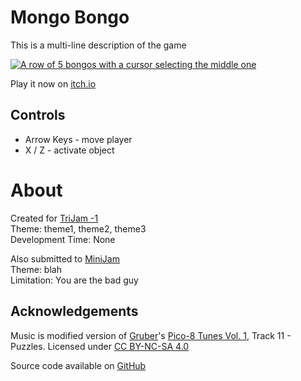 # Mongo Bongo
This is a multi-line
description of the game


[![A row of 5 bongos with a cursor selecting the middle one]()](https://caterpillargames.itch.io/mongo-bongo)

Play it now on [itch.io](https://caterpillargames.itch.io/mongo-bongo)


## Controls
* Arrow Keys - move player
* X / Z - activate object




# About
Created for [TriJam -1](https://itch.io/jam/trijam--1/entries)  
Theme: theme1, theme2, theme3  
Development Time: None  

Also submitted to [MiniJam]()  
Theme: blah  
Limitation: You are the bad guy  



## Acknowledgements
Music is modified version of [Gruber](https://www.lexaloffle.com/bbs/?uid=11292)'s [Pico-8 Tunes Vol. 1](https://www.lexaloffle.com/bbs/?tid=29008), Track 11 - Puzzles.
Licensed under [CC BY-NC-SA 4.0](https://creativecommons.org/licenses/by-nc-sa/4.0/)





Source code available on [GitHub](https://github.com/CaterpillarGames/pico8-games/tree/master/carts/mongo-bongo)

<!--TODO ponder metadata TEST-->
